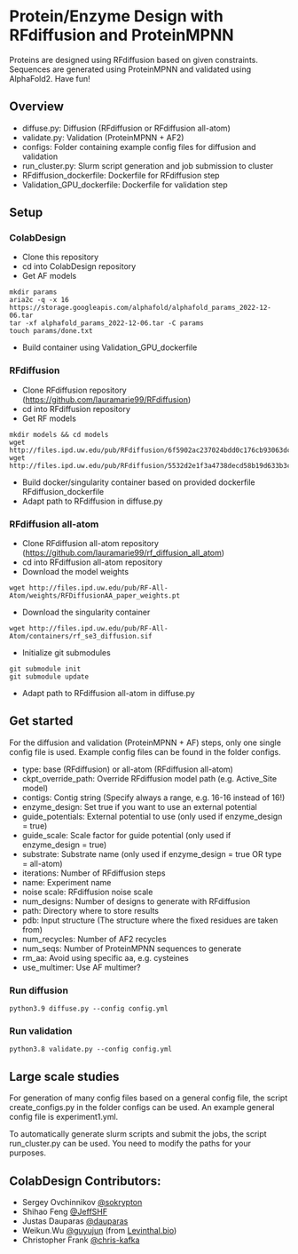 # Protein/Enzyme Design with RFdiffusion and ProteinMPNN
Proteins are designed using RFdiffusion based on given constraints. 
Sequences are generated using ProteinMPNN and validated using AlphaFold2. Have fun!

## Overview
- diffuse.py: Diffusion (RFdiffusion or RFdiffusion all-atom)
- validate.py: Validation (ProteinMPNN + AF2)
- configs: Folder containing example config files for diffusion and validation
- run_cluster.py: Slurm script generation and job submission to cluster
- RFdiffusion_dockerfile: Dockerfile for RFdiffusion step
- Validation_GPU_dockerfile: Dockerfile for validation step

## Setup

### ColabDesign
- Clone this repository
- cd into ColabDesign repository
- Get AF models
```
mkdir params
aria2c -q -x 16 https://storage.googleapis.com/alphafold/alphafold_params_2022-12-06.tar
tar -xf alphafold_params_2022-12-06.tar -C params
touch params/done.txt
```
- Build container using Validation_GPU_dockerfile

### RFdiffusion
- Clone RFdiffusion repository (https://github.com/lauramarie99/RFdiffusion)
- cd into RFdiffusion repository
- Get RF models
```
mkdir models && cd models
wget http://files.ipd.uw.edu/pub/RFdiffusion/6f5902ac237024bdd0c176cb93063dc4/Base_ckpt.pt
wget http://files.ipd.uw.edu/pub/RFdiffusion/5532d2e1f3a4738decd58b19d633b3c3/ActiveSite_ckpt.pt
```
- Build docker/singularity container based on provided dockerfile RFdiffusion_dockerfile
- Adapt path to RFdiffusion in diffuse.py


### RFdiffusion all-atom
- Clone RFdiffusion all-atom repository (https://github.com/lauramarie99/rf_diffusion_all_atom)
- cd into RFdiffusion all-atom repository
- Download the model weights
```
wget http://files.ipd.uw.edu/pub/RF-All-Atom/weights/RFDiffusionAA_paper_weights.pt
```
- Download the singularity container
```
wget http://files.ipd.uw.edu/pub/RF-All-Atom/containers/rf_se3_diffusion.sif
```
- Initialize git submodules
```
git submodule init
git submodule update
```
- Adapt path to RFdiffusion all-atom in diffuse.py

## Get started
For the diffusion and validation (ProteinMPNN + AF) steps, only one single config file is used. Example config files can be found in the folder configs.
- type: base (RFdiffusion) or all-atom (RFdiffusion all-atom)
- ckpt_override_path: Override RFdiffusion model path (e.g. Active_Site model)
- contigs: Contig string (Specify always a range, e.g. 16-16 instead of 16!)
- enzyme_design: Set true if you want to use an external potential
- guide_potentials: External potential to use (only used if enzyme_design = true)
- guide_scale: Scale factor for guide potential (only used if enzyme_design = true)
- substrate: Substrate name (only used if enzyme_design = true OR type = all-atom)
- iterations: Number of RFdiffusion steps
- name: Experiment name
- noise scale: RFdiffusion noise scale
- num_designs: Number of designs to generate with RFdiffusion
- path: Directory where to store results
- pdb: Input structure (The structure where the fixed residues are taken from)
- num_recycles: Number of AF2 recycles
- num_seqs: Number of ProteinMPNN sequences to generate
- rm_aa: Avoid using specific aa, e.g. cysteines
- use_multimer: Use AF multimer?

### Run diffusion
```
python3.9 diffuse.py --config config.yml
```

### Run validation
```
python3.8 validate.py --config config.yml
```

## Large scale studies
For generation of many config files based on a general config file, the script create_configs.py in the folder configs can be used.
An example general config file is experiment1.yml.

To automatically generate slurm scripts and submit the jobs, the script run_cluster.py can be used.
You need to modify the paths for your purposes.

## ColabDesign Contributors:
- Sergey Ovchinnikov [@sokrypton](https://github.com/sokrypton)
- Shihao Feng [@JeffSHF](https://github.com/JeffSHF)
- Justas Dauparas [@dauparas](https://github.com/dauparas)
- Weikun.Wu [@guyujun](https://github.com/guyujun) (from [Levinthal.bio](http://levinthal.bio/en/))
- Christopher Frank [@chris-kafka](https://github.com/chris-kafka)
